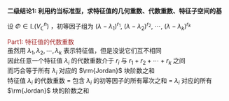 **二级结论1: 利用约当标准型，求特征值的几何重数、代数重数、特征子空间的基**  
  
设 $\Phi\in\mathbb{L}(V_\mathbb{C}^n)$ ，初等因子组为 $(\lambda-\lambda_1)^{r_1},\ (\lambda-\lambda_2)^{r_2},\ \cdots,\ (\lambda-\lambda_k)^{r_k}$  
  
<font color=brown>Part1: 特征值的代数重数</font>  
虽然用 $\lambda_1,\lambda_2,\cdots,\lambda_k$ 表示特征值，但是没说它们互不相同  
因此任意一个特征值 $\lambda_i$ 的代数重数介于 $r_i$ 与 $r_1+r_2+\cdots+r_k$ 之间  
而巧合等于所有 $\lambda_i$ 对应的 $\rm{Jordan}$ 块阶数之和  
特征值 $\lambda_i$ 的代数重数 $=$ 包含 $\lambda_i$ 的初等因子的所有幂次之和 $=$  $\lambda_i$ 对应的所有 $\rm{Jordan}$ 块的阶数之和  
